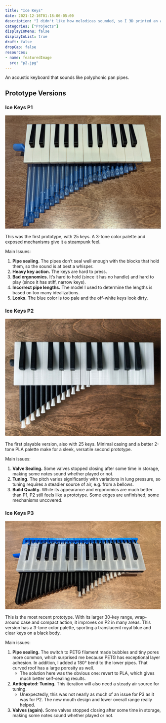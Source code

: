 ```yaml
---
title: "Ice Keys"
date: 2021-12-16T01:18:06-05:00
description: "I didn't like how melodicas sounded, so I 3D printed an acoustic keyboard that sounds like polyphonic pan pipes."
categories: ["Projects"]
displayInMenu: false
displayInList: true
draft: false
dropCap: false
resources:
- name: featuredImage
  src: "p2.jpg"
---
```


An acoustic keyboard that sounds like polyphonic pan pipes.

## Prototype Versions

### Ice Keys P1

![A picture of Ice Keys P1](p1.jpg)

This was the first prototype, with 25 keys. A 3-tone color palette and exposed mechanisms give it a steampunk feel.

Main Issues:

1. **Pipe sealing.** The pipes don’t seal well enough with the blocks that hold them, so the sound is at best a whisper.
2. **Heavy key action.** The keys are hard to press.
3. **Bad ergonomics.** It’s hard to hold (since it has no handle) and hard to play (since it has stiff, narrow keys).
4. **Incorrect pipe lengths.** The model I used to determine the lengths is based on too many idealizations.
5. **Looks.** The blue color is too pale and the off-white keys look dirty.

### Ice Keys P2

![A picture of Ice Keys P2](p2.jpg)

The first playable version, also with 25 keys. Minimal casing and a better 2-tone PLA palette make for a sleek, versatile second prototype.

Main issues:

1. **Valve Sealing.** Some valves stopped closing after some time in storage, making some notes sound whether played or not.
2. **Tuning.** The pitch varies significantly with variations in lung pressure, so tuning requires a steadier source of air, e.g. from a bellows.
3. **Build Quality.** While its appearance and ergonomics are much better than P1, P2 still feels like a prototype. Some edges are unfinished; some mechanisms uncovered.

### Ice Keys P3

![A picture of Ice Keys P3](p3.jpg)

This is the most recent prototype. With its larger 30-key range, wrap-around case and compact action, it improves on P2 in many areas. This version has a 3-tone color palette, sporting a translucent royal blue and clear keys on a black body.

Main issues:

1. **Pipe sealing.** The switch to PETG filament made bubbles and tiny pores more common, which surprised me because PETG has exceptional layer adhesion. In addition, I added a 180° bend to the lower pipes. That curved roof has a large porosity as well.
   * The solution here was the obvious one: revert to PLA, which gives much better self-sealing results.
2. **Anticipated: Tuning.** This iteration will also need a steady air source for tuning.
   * Unexpectedly, this was not nearly as much of an issue for P3 as it was for P2. The new mouth design and lower overall range really helped.
3. **Valves (again).** Some valves stopped closing after some time in storage, making some notes sound whether played or not.

